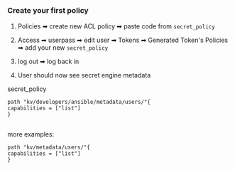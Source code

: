 ##

### Create your first policy


1. Policies ➡ create new ACL policy ➡ paste code from `secret_policy`

2. Access ➡ userpass ➡ edit user ➡ Tokens ➡ Generated Token's Policies ➡ add your new `secret_policy`

3. log out ➡ log back in

4. User should now see secret engine metadata


secret_policy
```
path "kv/developers/ansible/metadata/users/"{
capabilities = ["list"]
}
```

##

more examples:
```
path "kv/metadata/users/"{
capabilities = ["list"]
}
```
